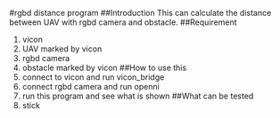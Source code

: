 #rgbd distance program
##Introduction
This can calculate the distance between UAV with rgbd camera and obstacle.
##Requirement
1. vicon
2. UAV marked by vicon
3. rgbd camera
4. obstacle marked by vicon
##How to use this
1. connect to vicon and run vicon_bridge
2. connect rgbd camera and run openni
3. run this program and see what is shown
##What can be tested
1. stick
